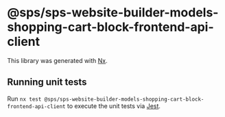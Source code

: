 # @sps/sps-website-builder-models-shopping-cart-block-frontend-api-client

This library was generated with [Nx](https://nx.dev).

## Running unit tests

Run `nx test @sps/sps-website-builder-models-shopping-cart-block-frontend-api-client` to execute the unit tests via [Jest](https://jestjs.io).

